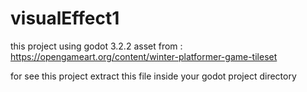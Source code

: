 # visualEffect1
this project using godot 3.2.2 
asset from : https://opengameart.org/content/winter-platformer-game-tileset

for see this project 
extract this file inside your godot project  directory
